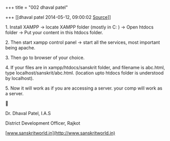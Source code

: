 +++
title = "002 dhaval patel"

+++
[[dhaval patel	2014-05-12, 09:00:02 [Source](https://groups.google.com/g/samskrita/c/KVGdwye3BjU)]]



1\. Install XAMPP -> locate XAMPP folder (mostly in C: ) -> Open htdocs folder -> Put your content in this htdocs folder.

2\. Then start xampp control panel -> start all the services, most important being apache.

3\. Then go to browser of your choice.

4\. If your files are in xampp/htdocs/sanskrit folder, and filename is abc.html, type localhost/sanskrit/abc.html. (location upto htdocs folder is understood by localhost).  

5\. Now it will work as if you are accessing a server. your comp will work as a server.





Dr. Dhaval Patel, I.A.S

District Development Officer, Rajkot

[www.sanskritworld.in](http://www.sanskritworld.in)

